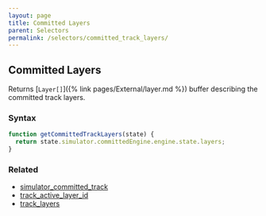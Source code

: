 ```yaml
---
layout: page
title: Committed Layers
parent: Selectors
permalink: /selectors/committed_track_layers/
---
```


## Committed Layers

Returns [`Layer[]`]({% link pages/External/layer.md %}) buffer describing the committed track layers.

### Syntax

```js
function getCommittedTrackLayers(state) {
  return state.simulator.committedEngine.engine.state.layers;
}
```

### Related

- [simulator_committed_track](./simulator_committed_track.md)
- [track_active_layer_id](./track_active_layer_id.md)
- [track_layers](./track_layers.md)
